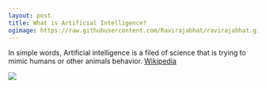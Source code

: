 ```yaml
---
layout: post
title: What is Artificial Intelligence?
ogimage: https://raw.githubusercontent.com/Ravirajabhat/ravirajabhat.github.io/master/images/Artificial_Inteligence.png
---
```

In simple words, Artificial intelligence is a filed of science that is trying to mimic humans or other animals behavior. [Wikipedia](https://en.wikipedia.org/wiki/Artificial_intelligence)

![](https://raw.githubusercontent.com/Ravirajabhat/ravirajabhat.github.io/master/images/Artificial_Inteligence.png)
